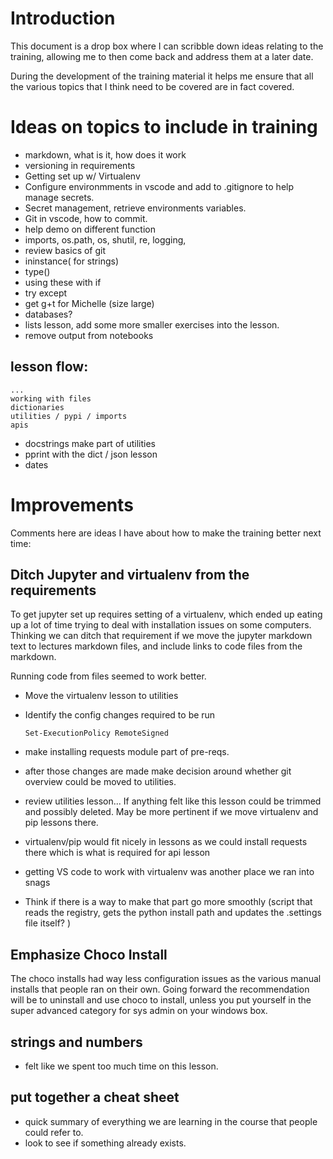 # Introduction

This document is a drop box where I can scribble down ideas relating 
to the training, allowing me to then come back and address them at a 
later date.

During the development of the training material it helps me ensure that
all the various topics that I think need to be covered are in fact covered.

# Ideas on topics to include in training

* markdown, what is it, how does it work
* versioning in requirements
* Getting set up w/ Virtualenv
* Configure environmments in vscode and add to .gitignore to help manage secrets.
* Secret management, retrieve environments variables.
* Git in vscode, how to commit.
* help demo on different function
* imports, os.path, os, shutil, re, logging, 
* review basics of git
* ininstance( for strings)
* type()
* using these with if
* try except 
* get g+t for Michelle (size large)
* databases?
* lists lesson, add some more smaller exercises into the lesson.
* remove output from notebooks
 

## lesson flow:
    ...
    working with files
    dictionaries
    utilities / pypi / imports
    apis

* docstrings make part of utilities
* pprint with the dict / json lesson
* dates

# Improvements

Comments here are ideas I have about how to make the training better next time:

## Ditch Jupyter and virtualenv from the requirements

To get jupyter set up requires setting of a virtualenv, which ended up 
eating up a lot of time trying to deal with installation issues on some 
computers.  Thinking we can ditch that requirement if we move the jupyter 
markdown text to lectures markdown files, and include links to code files
from the markdown.

Running code from files seemed to work better.

* Move the virtualenv lesson to utilities
* Identify the config changes required to be run
    ```
    Set-ExecutionPolicy RemoteSigned
    ```
* make installing requests module part of pre-reqs.
* after those changes are made make decision around whether git overview
  could be moved to utilities.
* review utilities lesson... If anything felt like this lesson could be trimmed and possibly deleted.  May be more pertinent if we move virtualenv and pip lessons there. 

* virtualenv/pip would fit nicely in lessons as we could install requests there which is what is required for api lesson
* getting VS code to work with virtualenv was another place we ran into snags
* Think if there is a way to make that part go more smoothly
  (script that reads the registry, gets the python install path and updates the .settings file itself? )

## Emphasize Choco Install

The choco installs had way less configuration issues as the various
manual installs that people ran on their own.  Going forward the 
recommendation will be to uninstall and use choco to install, unless you 
put yourself in the super advanced category for sys admin on your windows box.

## strings and numbers

* felt like we spent too much time on this lesson. 

## put together a cheat sheet

* quick summary of everything we are learning in the course that people 
could refer to.
* look to see if something already exists.
